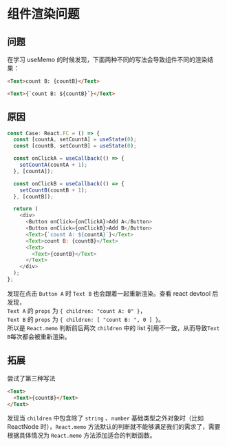 # 组件渲染问题

## 问题

在学习 useMemo 的时候发现，下面两种不同的写法会导致组件不同的渲染结果：

```html
<Text>count B: {countB}</Text>
```

```html
<Text>{`count B: ${countB}`}</Text>
```

## 原因

```js
const Case: React.FC = () => {
  const [countA, setCountA] = useState(0);
  const [countB, setCountB] = useState(0);

  const onClickA = useCallback(() => {
    setCountA(countA + 1);
  }, [countA]);

  const onClickB = useCallback(() => {
    setCountB(countB + 1);
  }, [countB]);

  return (
    <div>
      <Button onClick={onClickA}>Add A</Button>
      <Button onClick={onClickB}>Add B</Button>
      <Text>{`count A: ${countA}`}</Text>
      <Text>count B: {countB}</Text>
      <Text>
        <Text>{countB}</Text>
      </Text>
    </div>
  );
};
```

发现在点击 `Button A` 时 `Text B` 也会跟着一起重新渲染。查看 react devtool 后发现，  
`Text A` 的 `props` 为 `{ children: "count A: 0" }`，  
`Text B` 的 `props` 为 `{ children: [ "count B: ", 0 ] }`。  
所以是 `React.memo` 判断前后两次 `children` 中的 list 引用不一致，从而导致`Text B`每次都会被重新渲染。

## 拓展

尝试了第三种写法

```html
<Text>
  <Text>{countB}</Text>
</Text>
```

发现当 `children` 中包含除了 `string` 、`number` 基础类型之外对象时（比如 ReactNode 时），`React.memo` 方法默认的判断就不能够满足我们的需求了，需要根据具体情况为 `React.memo` 方法添加适合的判断函数。
